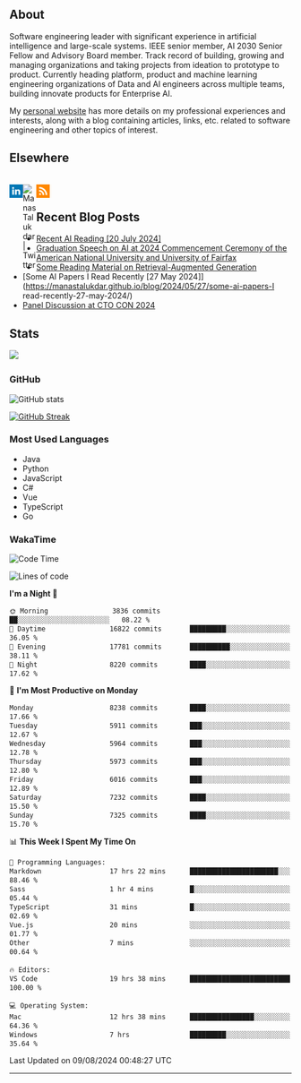 ## About

Software engineering leader with significant experience in artificial intelligence and large-scale systems. IEEE senior member, AI 2030 Senior Fellow and Advisory Board member. Track record of building, growing and managing organizations and taking projects from ideation to prototype to product. Currently heading platform, product and machine learning engineering organizations of Data and AI engineers across multiple teams, building innovate products for Enterprise AI.

My [personal website](https://manastalukdar.github.io/) has more details on my professional experiences and interests, along with a blog containing articles, links, etc. related to software engineering and other topics of interest.

## Elsewhere

</br>

<a href="https://www.linkedin.com/in/manastalukdar" target="_blank">
  <img align="left" alt="Manas Talukdar | Linkedin" width="24px" src="https://raw.githubusercontent.com/edent/SuperTinyIcons/master/images/svg/linkedin.svg" />
</a>
<a href="https://www.twitter.com/manastalukdar" target="_blank">
  <img align="left" alt="Manas Talukdar | Twitter" width="24px" src="https://github.com/TheDudeThatCode/TheDudeThatCode/blob/master/Assets/Twitter.svg" />
</a>
<a href="https://manastalukdar.github.io/" target="_blank">
  <img align="left" alt="Manas Talukdar | Website" width="24px" src="https://github.com/edent/SuperTinyIcons/blob/master/images/svg/rss.svg" />
</a>

</br>

## Recent Blog Posts

<!-- BLOG:START -->
- [Recent AI Reading [20 July 2024]](https://manastalukdar.github.io/blog/2024/07/20/recent-ai-reading-20-july-2024/)
- [Graduation Speech on AI at 2024 Commencement Ceremony of the American National University and University of Fairfax](https://manastalukdar.github.io/blog/2024/06/22/graduation-speech-ai-2024-commencement-anu-uf/)
- [Some Reading Material on Retrieval-Augmented Generation](https://manastalukdar.github.io/blog/2024/06/02/reading-material-retrieval-augmented-generation/)
- [Some AI Papers I Read Recently [27 May 2024]](https://manastalukdar.github.io/blog/2024/05/27/some-ai-papers-I read-recently-27-may-2024/)
- [Panel Discussion at CTO CON 2024](https://manastalukdar.github.io/blog/2024/05/27/panel-discussion-cto-con-2024/)
<!-- BLOG:END -->

## Stats

![](https://komarev.com/ghpvc/?username=manastalukdar)

### GitHub

![GitHub stats](https://github-readme-stats.vercel.app/api?username=manastalukdar&show_icons=true&hide_border=true&hide_rank=true&hide_title=true&icon_color=79ff97&text_color=cecac3&bg_color=4d4b4b)

[![GitHub Streak](https://streak-stats.demolab.com?user=manastalukdar&hide_border=true&border_radius=4&date_format=M%20j%5B%2C%20Y%5D&background=4D4B4B)](https://git.io/streak-stats)

### Most Used Languages

- Java
- Python
- JavaScript
- C#
- Vue
- TypeScript
- Go

<!--
![Top Langs](https://github-readme-stats.vercel.app/api/top-langs/?username=manastalukdar&layout=compact&hide_border=true&hide_title=true&icon_color=79ff97&text_color=cecac3&bg_color=4d4b4b)
-->

### WakaTime

<!--START_SECTION:waka-->
![Code Time](http://img.shields.io/badge/Code%20Time-4%2C689%20hrs%2031%20mins-blue)

![Lines of code](https://img.shields.io/badge/From%20Hello%20World%20I%27ve%20Written-10.9%20million%20lines%20of%20code-blue)

**I'm a Night 🦉** 

```text
🌞 Morning                3836 commits        ██░░░░░░░░░░░░░░░░░░░░░░░   08.22 % 
🌆 Daytime                16822 commits       █████████░░░░░░░░░░░░░░░░   36.05 % 
🌃 Evening                17781 commits       ██████████░░░░░░░░░░░░░░░   38.11 % 
🌙 Night                  8220 commits        ████░░░░░░░░░░░░░░░░░░░░░   17.62 % 
```
📅 **I'm Most Productive on Monday** 

```text
Monday                   8238 commits        ████░░░░░░░░░░░░░░░░░░░░░   17.66 % 
Tuesday                  5911 commits        ███░░░░░░░░░░░░░░░░░░░░░░   12.67 % 
Wednesday                5964 commits        ███░░░░░░░░░░░░░░░░░░░░░░   12.78 % 
Thursday                 5973 commits        ███░░░░░░░░░░░░░░░░░░░░░░   12.80 % 
Friday                   6016 commits        ███░░░░░░░░░░░░░░░░░░░░░░   12.89 % 
Saturday                 7232 commits        ████░░░░░░░░░░░░░░░░░░░░░   15.50 % 
Sunday                   7325 commits        ████░░░░░░░░░░░░░░░░░░░░░   15.70 % 
```


📊 **This Week I Spent My Time On** 

```text
💬 Programming Languages: 
Markdown                 17 hrs 22 mins      ██████████████████████░░░   88.46 % 
Sass                     1 hr 4 mins         █░░░░░░░░░░░░░░░░░░░░░░░░   05.44 % 
TypeScript               31 mins             █░░░░░░░░░░░░░░░░░░░░░░░░   02.69 % 
Vue.js                   20 mins             ░░░░░░░░░░░░░░░░░░░░░░░░░   01.77 % 
Other                    7 mins              ░░░░░░░░░░░░░░░░░░░░░░░░░   00.64 % 

🔥 Editors: 
VS Code                  19 hrs 38 mins      █████████████████████████   100.00 % 

💻 Operating System: 
Mac                      12 hrs 38 mins      ████████████████░░░░░░░░░   64.36 % 
Windows                  7 hrs               █████████░░░░░░░░░░░░░░░░   35.64 % 
```


 Last Updated on 09/08/2024 00:48:27 UTC
<!--END_SECTION:waka-->

---

<!--

**manastalukdar/manastalukdar** is a ✨ _special_ ✨ repository because its `README.md` (this file) appears on your GitHub profile.

Here are some ideas to get you started:

- 🔭 I’m currently working on ...
- 🌱 I’m currently learning ...
- 👯 I’m looking to collaborate on ...
- 🤔 I’m looking for help with ...
- 💬 Ask me about ...
- 📫 How to reach me: ...
- 😄 Pronouns: ...
- ⚡ Fun fact: ...
-->
